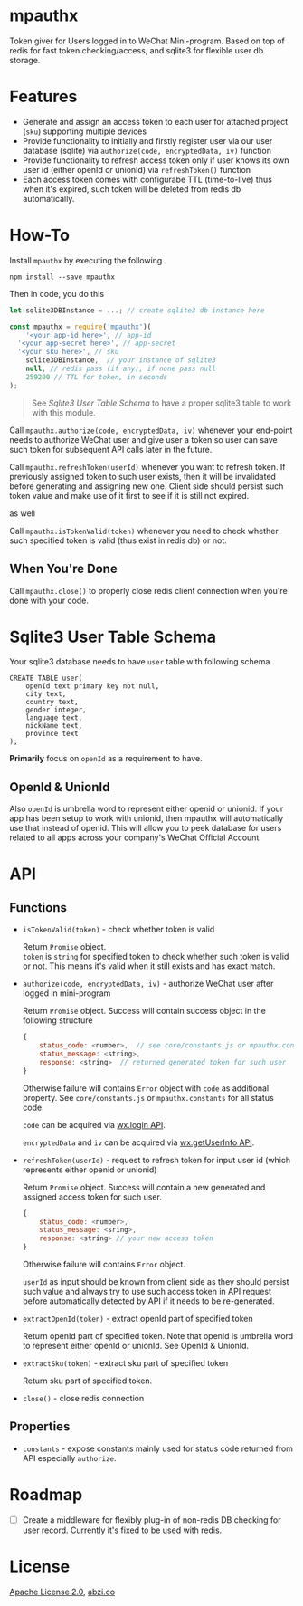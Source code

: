 # mpauthx

Token giver for Users logged in to WeChat Mini-program. Based on top of redis for fast token checking/access, and sqlite3 for flexible user db storage.

# Features

* Generate and assign an access token to each user for attached project (`sku`) supporting multiple devices
* Provide functionality to initially and firstly register user via our user database (sqlite) via `authorize(code, encryptedData, iv)` function
* Provide functionality to refresh access token only if user knows its own user id (either openId or unionId) via `refreshToken()` function
* Each access token comes with configurabe TTL (time-to-live) thus when it's expired, such token will be deleted from redis db automatically.

# How-To

Install `mpauthx` by executing the following

```
npm install --save mpauthx
```

Then in code, you do this

```javascript
let sqlite3DBInstance = ...; // create sqlite3 db instance here

const mpauthx = require('mpauthx')(
	'<your app-id here>', // app-id
  '<your app-secret here>', // app-secret
  '<your sku here>', // sku
	sqlite3DBInstance, 	// your instance of sqlite3
	null, // redis pass (if any), if none pass null
	259200 // TTL for token, in seconds
);
```

> See _Sqlite3 User Table Schema_ to have a proper sqlite3 table to work with this module.

Call `mpauthx.authorize(code, encryptedData, iv)` whenever your end-point needs to authorize WeChat user and give user a token so user can save such token for subsequent API calls later in the future.

Call `mpauthx.refreshToken(userId)` whenever you want to refresh token. If previously assigned token to such user exists, then it will be invalidated before generating and assigning new one. Client side should persist such token value and make use of it first to see if it is still not expired.

as well

Call `mpauthx.isTokenValid(token)` whenever you need to check whether such specified token is valid (thus exist in redis db) or not.

## When You're Done

Call `mpauthx.close()` to properly close redis client connection when you're done with your code.

# Sqlite3 User Table Schema

Your sqlite3 database needs to have `user` table with following schema

```
CREATE TABLE user(
	openId text primary key not null, 
	city text, 
	country text, 
	gender integer, 
	language text, 
	nickName text, 
	province text
);
```

**Primarily** focus on `openId` as a requirement to have.

## OpenId & UnionId

Also `openId` is umbrella word to represent either openid or unionid. If your app has been setup to work with unionid, then mpauthx will automatically use that instead of openid. This will allow you to peek database for users related to all apps across your company's WeChat Official Account.

# API

## Functions

* `isTokenValid(token)` - check whether token is valid

	Return `Promise` object.  
	`token` is `string` for specified token to check whether such token is valid or not. This means it's valid when it still exists and has exact match.

* `authorize(code, encryptedData, iv)` - authorize WeChat user after logged in mini-program

	Return `Promise` object. Success will contain success object in the following structure  

	```javascript
	{
	    status_code: <number>,	// see core/constants.js or mpauthx.constants for all statuses
		status_message: <string>,
		response: <string>	// returned generated token for such user
	}
	```

	Otherwise failure will contains `Error` object with `code` as additional property. See `core/constants.js` or `mpauthx.constants` for all status code.

	`code` can be acquired via [wx.login API](https://mp.weixin.qq.com/debug/wxadoc/dev/api/api-login.html#wxloginobject).

	`encryptedData` and `iv` can be acquired via [wx.getUserInfo API](https://mp.weixin.qq.com/debug/wxadoc/dev/api/open.html#wxgetuserinfoobject).

* `refreshToken(userId)` - request to refresh token for input user id (which represents either openid or unionid)

    Return `Promise` object. Success will contain a new generated and assigned access token for such user.

    ```javascript
    {
        status_code: <number>,
        status_message: <sring>,
        response: <string> // your new access token
    }
    ```

    Otherwise failure will contains `Error` object.

    `userId` as input should be known from client side as they should persist such value and always try to use such access token in API request before automatically detected by API if it needs to be re-generated.

* `extractOpenId(token)` - extract openId part of specified token

	Return openId part of specified token.
    Note that openId is umbrella word to represent either openId or unionId. See OpenId & UnionId.

* `extractSku(token)` - extract sku part of specified token

  Return sku part of specified token.

* `close()` - close redis connection

## Properties

* `constants` - expose constants mainly used for status code returned from API especially `authorize`.

# Roadmap

* [ ] Create a middleware for flexibly plug-in of non-redis DB checking for user record. Currently it's fixed to be used with redis.

# License

[Apache License 2.0](https://github.com/abzico/mpauthx/blob/master/LICENSE), [abzi.co](https://abzi.co)  
